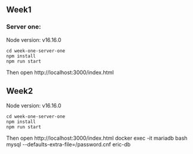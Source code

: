 ## Week1 

### Server one:
Node version: v16.16.0

    cd week-one-server-one
    npm install
    npm run start

Then open http://localhost:3000/index.html

## Week2 

Node version: v16.16.0

    cd week-one-server-one
    npm install
    npm run start

Then open http://localhost:3000/index.html
docker exec -it mariadb bash
mysql --defaults-extra-file=/password.cnf eric-db
